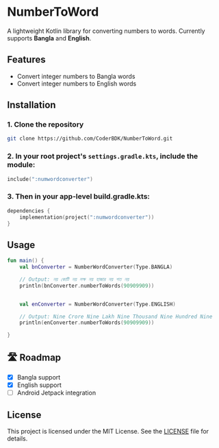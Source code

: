 # NumberToWord

A lightweight Kotlin library for converting numbers to words. Currently supports **Bangla** and **English**.

## Features

- Convert integer numbers to Bangla words
- Convert integer numbers to English words

## Installation

### 1. Clone the repository
```bash
git clone https://github.com/CoderBDK/NumberToWord.git
```
### 2. In your **root project's `settings.gradle.kts`**, include the module:

```kotlin
include(":numwordconverter")
```
### 3. Then in your app-level build.gradle.kts:
```kotlin
dependencies {
    implementation(project(":numwordconverter"))
}
```
## Usage
```kotlin
fun main() {
    val bnConverter = NumberWordConverter(Type.BANGLA)

    // Output: নয় কোটি নয় লক্ষ নয় হাজার নয় শত নয়
    println(bnConverter.numberToWords(90909909))


    val enConverter = NumberWordConverter(Type.ENGLISH)

    // Output: Nine Crore Nine Lakh Nine Thousand Nine Hundred Nine
    println(enConverter.numberToWords(90909909))

}
```
## 🛣️ Roadmap

- [x] Bangla support
- [x] English support
- [ ] Android Jetpack integration

## License

This project is licensed under the MIT License. See the [LICENSE](LICENSE) file for details.
